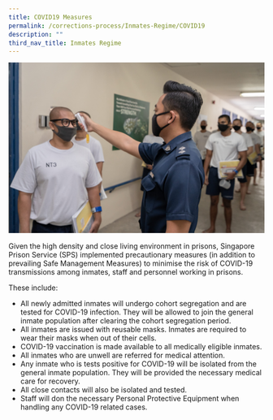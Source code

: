 ```yaml
---
title: COVID19 Measures
permalink: /corrections-process/Inmates-Regime/COVID19
description: ""
third_nav_title: Inmates Regime
---
```

![](/images/Prison%20Life/COVID%20Measures.jpg)

Given the high density and close living environment in prisons, Singapore Prison Service (SPS) implemented precautionary measures (in addition to prevailing Safe Management Measures) to minimise the risk of COVID-19 transmissions among inmates, staff and personnel working in prisons.

These include:
*  All newly admitted inmates will undergo cohort segregation and are tested for COVID-19 infection. They will be allowed to join the general inmate population after clearing the cohort segregation period.
*   All inmates are issued with reusable masks. Inmates are required to wear their masks when out of their cells.
*   COVID-19 vaccination is made available to all medically eligible inmates.
*   All inmates who are unwell are referred for medical attention.
*   Any inmate who is tests positive for COVID-19 will be isolated from the general inmate population. They will be provided the necessary medical care for recovery.
*   All close contacts will also be isolated and tested.
*   Staff will don the necessary Personal Protective Equipment when handling any COVID-19 related cases.